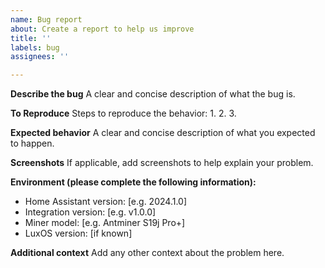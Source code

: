 ```yaml
---
name: Bug report
about: Create a report to help us improve
title: ''
labels: bug
assignees: ''

---
```


**Describe the bug**
A clear and concise description of what the bug is.

**To Reproduce**
Steps to reproduce the behavior:
1.
2.
3.

**Expected behavior**
A clear and concise description of what you expected to happen.

**Screenshots**
If applicable, add screenshots to help explain your problem.

**Environment (please complete the following information):**
- Home Assistant version: [e.g. 2024.1.0]
- Integration version: [e.g. v1.0.0]
- Miner model: [e.g. Antminer S19j Pro+]
- LuxOS version: [if known]

**Additional context**
Add any other context about the problem here.